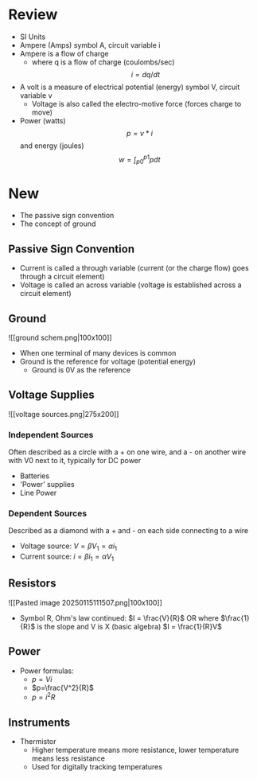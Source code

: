 # Review
* SI Units
* Ampere (Amps) symbol A, circuit variable i
* Ampere is a flow of charge
	* where q is a flow of charge (coulombs/sec) $$i = dq/dt$$
* A volt is a measure of electrical potential (energy) symbol V, circuit variable v
	* Voltage is also called the electro-motive force (forces charge to move)
* Power (watts)$$p = v * i$$and energy (joules)$$w=\int_{p0}^{p1}pdt $$
# New
* The passive sign convention
* The concept of ground
## Passive Sign Convention
* Current is called a through variable (current (or the charge flow) goes through a circuit element)
* Voltage is called an across variable (voltage is established across a circuit element)
## Ground
 ![[ground schem.png|100x100]]
* When one terminal of many devices is common
* Ground is the reference for voltage (potential energy)
	* Ground is 0V as the reference
## Voltage Supplies
![[voltage sources.png|275x200]]
### Independent Sources
Often described as a circle with a + on one wire, and a - on another wire with V0 next to it, typically for DC power
* Batteries
* 'Power' supplies
* Line Power
### Dependent Sources
Described as a diamond with a + and - on each side connecting to a wire
* Voltage source: $V = \beta V_1 = \alpha i_1$
* Current source: $i = \beta i_1= \alpha V_1$
## Resistors
![[Pasted image 20250115111507.png|100x100]]
* Symbol R, Ohm's law continued: $I = \frac{V}{R}$ OR where $\frac{1}{R}$ is the slope and V is X (basic algebra) $I = \frac{1}{R}V$
## Power
* Power formulas:
	* $p = Vi$
	* $p=\frac{V^2}{R}$
	* $p=i^2R$
## Instruments
* Thermistor
	* Higher temperature means more resistance, lower temperature means less resistance
	* Used for digitally tracking temperatures